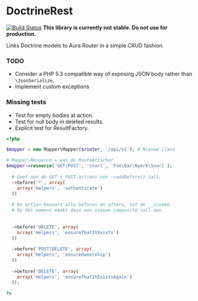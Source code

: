 DoctrineRest
============

[![Build Status](https://travis-ci.org/Tuxion/DoctrineRest.svg?branch=master)](https://travis-ci.org/Tuxion/DoctrineRest)
**This library is currently not stable. Do not use for production.**

Links Doctrine models to Aura.Router in a simple CRUD fashion.

### TODO

* Consider a PHP 5.3 compatible way of exposing JSON body rather than `\JsonSerialize`.
* Implement custom exceptions

### Missing tests

* Test for empty bodies at action.
* Test for null body in deleted results.
* Explicit test for ResultFactory.

```php
<?php

$mapper = new Mapper\Mapper($router, '/api/v1'); # Nieuwe class

# Mapper\Resource = was de RouteAttacher
$mapper->resource('GET|POST', 'snarl', 'Foo\Bar\Nyerk\Snarl');
  
  # Geef aan de GET + POST actions een ->addBefore() call.
  ->before('*', array(
    array('Helpers', 'authenticate')
  ))
  
  # De action bewaart alle befores en afters, tot de __invoke.
  # Op dat moment maakt deze een nieuwe composite call aan.
  
  
  ->before('DELETE', array(
    array('Helpers', 'ensureThatItExists')
  ))
  
  ->before('POST|DELETE', array(
    array('Helpers', 'ensureOwnership')
  ))
  
  ->before('DELETE', array(
    array('Helpers', 'ensureThatItExistsAgain')
  ));
  
?>
```